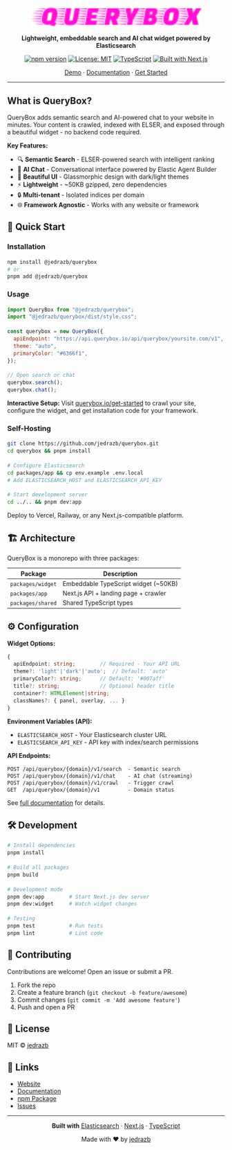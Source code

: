 <div align="center">

<img src="./assets/querybox-logo.svg" alt="QueryBox logo" width="400">

**Lightweight, embeddable search and AI chat widget powered by Elasticsearch**

[![npm version](https://img.shields.io/npm/v/@jedrazb/querybox?style=flat-square)](https://www.npmjs.com/package/@jedrazb/querybox)
[![License: MIT](https://img.shields.io/badge/License-MIT-blue.svg?style=flat-square)](https://opensource.org/licenses/MIT)
[![TypeScript](https://img.shields.io/badge/TypeScript-5.0+-blue?style=flat-square&logo=typescript)](https://www.typescriptlang.org/)
[![Built with Next.js](https://img.shields.io/badge/Next.js-14-black?style=flat-square&logo=next.js)](https://nextjs.org/)

[Demo](https://querybox.io) · [Documentation](https://querybox.io/docs) · [Get Started](https://querybox.io/get-started)

</div>

---

## What is QueryBox?

QueryBox adds semantic search and AI-powered chat to your website in minutes. Your content is crawled, indexed with ELSER, and exposed through a beautiful widget - no backend code required.

**Key Features:**

- 🔍 **Semantic Search** - ELSER-powered search with intelligent ranking
- 💬 **AI Chat** - Conversational interface powered by Elastic Agent Builder
- 🎨 **Beautiful UI** - Glassmorphic design with dark/light themes
- ⚡ **Lightweight** - ~50KB gzipped, zero dependencies
- 🔒 **Multi-tenant** - Isolated indices per domain
- 🌐 **Framework Agnostic** - Works with any website or framework

## 🚀 Quick Start

### Installation

```bash
npm install @jedrazb/querybox
# or
pnpm add @jedrazb/querybox
```

### Usage

```javascript
import QueryBox from "@jedrazb/querybox";
import "@jedrazb/querybox/dist/style.css";

const querybox = new QueryBox({
  apiEndpoint: "https://api.querybox.io/api/querybox/yoursite.com/v1",
  theme: "auto",
  primaryColor: "#6366f1",
});

// Open search or chat
querybox.search();
querybox.chat();
```

**Interactive Setup:** Visit [querybox.io/get-started](https://querybox.io/get-started) to crawl your site, configure the widget, and get installation code for your framework.

### Self-Hosting

```bash
git clone https://github.com/jedrazb/querybox.git
cd querybox && pnpm install

# Configure Elasticsearch
cd packages/app && cp env.example .env.local
# Add ELASTICSEARCH_HOST and ELASTICSEARCH_API_KEY

# Start development server
cd ../.. && pnpm dev:app
```

Deploy to Vercel, Railway, or any Next.js-compatible platform.

## 🏗️ Architecture

QueryBox is a monorepo with three packages:

| Package           | Description                          |
| ----------------- | ------------------------------------ |
| `packages/widget` | Embeddable TypeScript widget (~50KB) |
| `packages/app`    | Next.js API + landing page + crawler |
| `packages/shared` | Shared TypeScript types              |

## ⚙️ Configuration

**Widget Options:**

```typescript
{
  apiEndpoint: string;        // Required - Your API URL
  theme?: 'light'|'dark'|'auto';  // Default: 'auto'
  primaryColor?: string;      // Default: '#007aff'
  title?: string;             // Optional header title
  container?: HTMLElement|string;
  classNames?: { panel, overlay, ... }
}
```

**Environment Variables (API):**

- `ELASTICSEARCH_HOST` - Your Elasticsearch cluster URL
- `ELASTICSEARCH_API_KEY` - API key with index/search permissions

**API Endpoints:**

```
POST /api/querybox/{domain}/v1/search  - Semantic search
POST /api/querybox/{domain}/v1/chat    - AI chat (streaming)
POST /api/querybox/{domain}/v1/crawl   - Trigger crawl
GET  /api/querybox/{domain}/v1         - Domain status
```

See [full documentation](https://querybox.io/docs) for details.

## 🛠️ Development

```bash
# Install dependencies
pnpm install

# Build all packages
pnpm build

# Development mode
pnpm dev:app        # Start Next.js dev server
pnpm dev:widget     # Watch widget changes

# Testing
pnpm test           # Run tests
pnpm lint           # Lint code
```

## 🤝 Contributing

Contributions are welcome! Open an issue or submit a PR.

1. Fork the repo
2. Create a feature branch (`git checkout -b feature/awesome`)
3. Commit changes (`git commit -m 'Add awesome feature'`)
4. Push and open a PR

## 📄 License

MIT © [jedrazb](https://github.com/jedrazb)

## 🔗 Links

- [Website](https://querybox.io)
- [Documentation](https://querybox.io/docs)
- [npm Package](https://www.npmjs.com/package/@jedrazb/querybox)
- [Issues](https://github.com/jedrazb/querybox/issues)

---

<div align="center">

**Built with** [Elasticsearch](https://www.elastic.co/) · [Next.js](https://nextjs.org/) · [TypeScript](https://www.typescriptlang.org/)

Made with ❤️ by [jedrazb](https://github.com/jedrazb)

</div>
